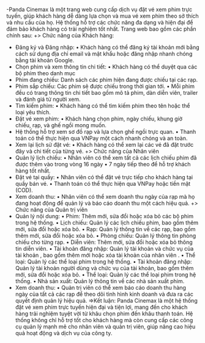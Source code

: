 -Panda Cinemax là một trang web cung cấp dịch vụ đặt vé xem phim trực tuyến, giúp 
khách hàng dễ dàng lựa chọn và mua vé xem phim theo sở thích và nhu cầu của họ. Hệ thống 
hỗ trợ các chức năng đa dạng và hiện đại để đảm bảo khách hàng có trải nghiệm tốt nhất. 
Trang web bao gồm các phần chính sau: 
+> Chức năng của Khách hàng:
  - Đăng ký và Đăng nhập: 
    • Khách hàng có thể đăng ký tài khoản mới bằng cách sử dụng địa chỉ email và 
  mật khẩu hoặc đăng nhập nhanh chóng bằng tài khoản Google. 
  - Chọn phim và xem thông tin chi tiết:
    • Khách hàng có thể duyệt qua các bộ phim theo danh mục
  - Phim đang chiếu: Danh sách các phim hiện đang được chiếu tại các rạp. 
  - Phim sắp chiếu: Các phim sẽ được chiếu trong thời gian tới. 
    • Mỗi phim đều có trang thông tin chi tiết bao gồm mô tả phim, dàn diễn viên, 
  trailer và đánh giá từ người xem.
  - Tìm kiếm phim:
    • Khách hàng có thể tìm kiếm phim theo tên hoặc thể loại yêu thích. 
  - Đặt vé xem phim: 
    • Khách hàng chọn phim, ngày chiếu, khung giờ chiếu, rạp, và ghế ngồi mong 
  muốn.
  - Hệ thống hỗ trợ xem sơ đồ rạp và lựa chọn ghế ngồi trực quan. 
    • Thanh toán có thể thực hiện qua VNPay một cách nhanh chóng và an toàn. 
  - Xem lại lịch sử đặt vé:
    • Khách hàng có thể xem lại các vé đã đặt trước đây và chi tiết của từng vé. 
+> Chức năng của Nhân viên 
  - Quản lý lịch chiếu:
    • Nhân viên có thể xem tất cả các lịch chiếu phim đã được thêm vào trong vòng 16 ngày
    • 7 ngày tiếp theo để hỗ trợ khách hàng tốt nhất. 
  - Đặt vé tại quầy: 
    • Nhân viên có thể đặt vé trực tiếp cho khách hàng tại quầy bán vé. 
    • Thanh toán có thể thực hiện qua VNPay hoặc tiền mặt (COD). 
  - Xem doanh thu: 
    • Nhân viên có thể xem doanh thu ngày của rạp mà họ đang hoạt động để quản 
  lý và báo cáo doanh thu một cách hiệu quả. 
+> Chức năng của Quản trị viên 
  - Quản lý nội dung: 
    • Phim: Thêm mới, sửa đổi hoặc xóa bỏ các bộ phim trong hệ thống. 
    • Lịch chiếu: Quản lý các lịch chiếu phim, bao gồm thêm mới, sửa đổi hoặc xóa 
  bỏ. 
    • Rạp: Quản lý thông tin về các rạp, bao gồm thêm mới, sửa đổi hoặc xóa bỏ. 
    • Phòng chiếu: Quản lý thông tin phòng chiếu cho từng rạp. 
    • Diễn viên: Thêm mới, sửa đổi hoặc xóa bỏ thông tin diễn viên. 
    • Tài khoản đăng nhập: Quản lý tài khoản và chức vụ của tài khoản , bao gồm 
    thêm mới hoặc xóa tài khoản của nhân viên .
    • Thể loại: Quản lý các thể loại phim trong hệ thống.
    • Tài khoản đăng nhập: Quản lý tài khoản người dùng và chức vụ của tài khoản, 
    bao gồm thêm mới, sửa đổi hoặc xóa bỏ. 
    • Thể loại: Quản lý các thể loại phim trong hệ thống. 
    • Nhà sản xuất: Quản lý thông tin về các nhà sản xuất phim.
  - Xem doanh thu: 
    • Quản trị viên có thể xem báo cáo doanh thu hàng ngày của tất cả các rạp để theo dõi 
    tình hình kinh doanh và đưa ra các quyết định quản lý hiệu quả. 
=>Kết luận: Panda Cinemax là một hệ thống đặt vé xem phim trực tuyến hiện đại và 
tiện lợi, mang đến cho khách hàng trải nghiệm tuyệt vời từ khâu chọn phim đến khâu thanh 
toán. Hệ thống không chỉ hỗ trợ tốt cho khách hàng mà còn cung cấp các công cụ quản lý 
mạnh mẽ cho nhân viên và quản trị viên, giúp nâng cao hiệu quả hoạt động và dịch vụ của 
công ty.
